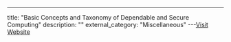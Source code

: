---
title: "Basic Concepts and Taxonomy of Dependable and Secure Computing"
description: ""
external_category: "Miscellaneous"
---[Visit Website](https://drum.lib.umd.edu/bitstream/handle/1903/6459/TR_2004-47.pdf)

